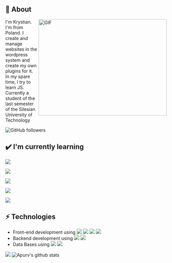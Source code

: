 ## 🧐 About

<img align="right" alt="GIF" src="https://github.com/VatanaChhorn/VatanaChhorn/blob/master/image_processing20200107-3552-13pkkb4.gif" width="400" height="300" />

I'm Krystian. I'm from Poland. I create and manage websites in the wordpress system and create my own plugins for it. In my spare time, I try to learn JS. Currently a student of the last semester of the Silesian University of Technology

![GitHub followers](https://img.shields.io/github/followers/kryst1anb?label=Follow&style=social)

## ✔️ I'm currently learning

![](https://img.shields.io/badge/-JavaScript-yellow?style=for-the-badge&logo=JavaScript&logoColor=white)

![](https://img.shields.io/badge/-Vue.js-00796B?style=for-the-badge&logo=Vue.js&logoColor=white)

![](https://img.shields.io/badge/-Node-green?style=for-the-badge&logo=Node.js&logoColor=white)

![](https://img.shields.io/badge/-React.js-18FFFF?style=for-the-badge&logo=React&logoColor=black)

![](https://img.shields.io/badge/-some_MongoDB-orange?style=for-the-badge&logo=MongoDB&logoColor=white)

## ⚡ Technologies

- Front-end development using <img src = "https://img.shields.io/badge/-HTML5-E34F26?style=flat&logo=html5&logoColor=white"> <img src = "https://img.shields.io/badge/-CSS3-1572B6?style=flat&logo=css3&logoColor=white"> <img src="https://img.shields.io/badge/-Bootstrap-563D7C?style=flat&logo=bootstrap&logoColor=white"> <img src="https://img.shields.io/badge/-JavaScript-yellow?style=flat&logo=javascript&logoColor=eed718">
- Backend development using <img src="https://img.shields.io/badge/-PHP-5466b8?style=flat&logo=php&logoColor=white" > <img src="https://img.shields.io/badge/-React-161616?style=flat&logo=react&logoColor=00d9ff">
- Data Bases using <img src="https://img.shields.io/badge/-MySQL-blue?style=flat&logo=mysql&logoColor=white" > <img src="https://img.shields.io/badge/-MongoDB-orange?style=flat&logo=MongoDB&logoColor=white">

![](https://github-readme-stats.vercel.app/api/top-langs/?username=kryst1anb&theme=radical)
![Apurv's github stats](https://github-readme-stats.vercel.app/api?username=kryst1anb&show_icons=true)
